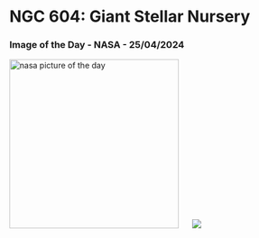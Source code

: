 # NGC 604: Giant Stellar Nursery
### Image of the Day - NASA - 25/04/2024
<img src="https://apod.nasa.gov/apod/image/2404/stsci-xNGC604NIRcam1024.png" alt="nasa picture of the day" width="300"/>&nbsp; &nbsp; &nbsp; <img src="https://github-readme-streak-stats.herokuapp.com/?user=tempo-riz&theme=cobalt" >



  
